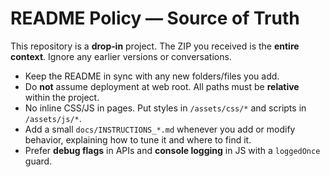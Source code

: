 # README Policy — Source of Truth

This repository is a **drop‑in** project. The ZIP you received is the **entire context**. Ignore any earlier versions or conversations.

- Keep the README in sync with any new folders/files you add.
- Do **not** assume deployment at web root. All paths must be **relative** within the project.
- No inline CSS/JS in pages. Put styles in `/assets/css/*` and scripts in `/assets/js/*`.
- Add a small `docs/INSTRUCTIONS_*.md` whenever you add or modify behavior, explaining how to tune it and where to find it.
- Prefer **debug flags** in APIs and **console logging** in JS with a `loggedOnce` guard.
